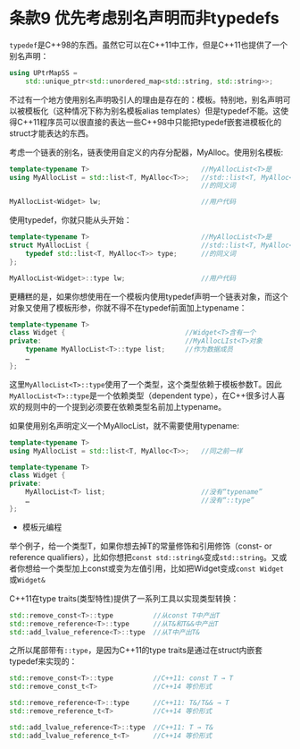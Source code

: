 # 条款9 优先考虑别名声明而非typedefs

`typedef`是C++98的东西。虽然它可以在C++11中工作，但是C++11也提供了一个别名声明：

```cpp
using UPtrMapSS =
    std::unique_ptr<std::unordered_map<std::string, std::string>>;
```

不过有一个地方使用别名声明吸引人的理由是存在的：模板。特别地，别名声明可以被模板化（这种情况下称为别名模板alias templates）但是typedef不能。这使得C++11程序员可以很直接的表达一些C++98中只能把typedef嵌套进模板化的struct才能表达的东西。

考虑一个链表的别名，链表使用自定义的内存分配器，MyAlloc。使用别名模板:

```cpp
template<typename T>                            //MyAllocList<T>是
using MyAllocList = std::list<T, MyAlloc<T>>;   //std::list<T, MyAlloc<T>>
                                                //的同义词

MyAllocList<Widget> lw;                         //用户代码

```

使用typedef，你就只能从头开始：

```cpp
template<typename T>                            //MyAllocList<T>是
struct MyAllocList {                            //std::list<T, MyAlloc<T>>
    typedef std::list<T, MyAlloc<T>> type;      //的同义词  
};

MyAllocList<Widget>::type lw;                   //用户代码
```

更糟糕的是，如果你想使用在一个模板内使用typedef声明一个链表对象，而这个对象又使用了模板形参，你就不得不在typedef前面加上typename：

```cpp
template<typename T>
class Widget {                              //Widget<T>含有一个
private:                                    //MyAllocLIst<T>对象
    typename MyAllocList<T>::type list;     //作为数据成员
    …
}; 

```

这里`MyAllocList<T>::type`使用了一个类型，这个类型依赖于模板参数T。因此`MyAllocList<T>::type`是一个依赖类型（dependent type），在C++很多讨人喜欢的规则中的一个提到必须要在依赖类型名前加上typename。

如果使用别名声明定义一个MyAllocList，就不需要使用typename:

```cpp
template<typename T> 
using MyAllocList = std::list<T, MyAlloc<T>>;   //同之前一样

template<typename T> 
class Widget {
private:
    MyAllocList<T> list;                        //没有“typename”
    …                                           //没有“::type”
};

```

* 模板元编程

举个例子，给一个类型T，如果你想去掉T的常量修饰和引用修饰（const- or reference qualifiers），比如你想把`const std::string&`变成`std::string`。又或者你想给一个类型加上const或变为左值引用，比如把Widget变成`const Widget`或`Widget&`

C++11在type traits(类型特性)提供了一系列工具以实现类型转换：

```cpp
std::remove_const<T>::type          //从const T中产出T
std::remove_reference<T>::type      //从T&和T&&中产出T
std::add_lvalue_reference<T>::type  //从T中产出T&
```

之所以尾部带有`::type`，是因为C++11的type traits是通过在struct内嵌套typedef来实现的：

```cpp
std::remove_const<T>::type          //C++11: const T → T 
std::remove_const_t<T>              //C++14 等价形式

std::remove_reference<T>::type      //C++11: T&/T&& → T 
std::remove_reference_t<T>          //C++14 等价形式

std::add_lvalue_reference<T>::type  //C++11: T → T& 
std::add_lvalue_reference_t<T>      //C++14 等价形式

```